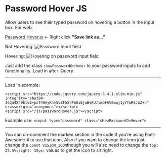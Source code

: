 # Password Hover JS
 Allow users to see their typed password on hovering a button in the input box. For web.

<a href="https://github.com/YeloPartyHat/Password-Hover-JS/edit/master/passwordHover.js" download>Password Hover.js </a><- Right click <strong>"Save link as..."</strong>

Not Hovering:
<img href="https://raw.githubusercontent.com/YeloPartyHat/Password-Hover-JS/master/exampleImages/notHovering.PNG" alt="Password input field">

Hovering:
<img href="https://raw.githubusercontent.com/YeloPartyHat/Password-Hover-JS/master/exampleImages/hovering.PNG" alt="Hovering on password input field">

Just add the class ```showPasswordOnHover``` to your password inputs to add functionality. Load in after jQuery.

<hr>

Load in example:
```
<script src="https://code.jquery.com/jquery-3.4.1.slim.min.js" integrity="sha384-J6qa4849blE2+poT4WnyKhv5vZF5SrPo0iEjwBvKU7imGFAV0wwj1yYfoRSJoZ+n" crossorigin="anonymous"></script>
<script src="/js/passwordHover.js"></script>
```

Example use:
```<input type="password" class="showPasswordOnHover">```


<hr>

You can un-comment the marked section in the code if you're using Font-Awesome 4 to use that icon.
Also if you want to change the icon just change the ```const VISION_ICON```though you will also need to change the ``top: 25.5%;right: 15px;`` values to get the icon to sit right.
